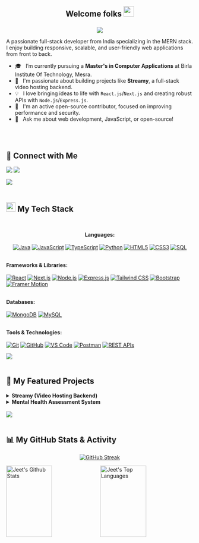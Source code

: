 <h2 align="center">
  Welcome folks
  <img src="https://media.giphy.com/media/hvRJCLFzcasrR4ia7z/giphy.gif" width="28">
</h2>
<h3 align="center">
  </ I am Jeet Singh/>
</h3>

<p align="center">
  <a href="https://github.com/jeetsingh008">
    <img src="https://readme-typing-svg.herokuapp.com/?lines=Open+Source+Contributor;MERN+Stack+Developer;Full-Stack+Web+Developer;Always+Learning+New+Things&center=true&width=450&height=50">
  </a>
</p>

A passionate full-stack developer from India specializing in the MERN stack. I enjoy building responsive, scalable, and user-friendly web applications from front to back.

- 🎓 &nbsp; I’m currently pursuing a **Master's in Computer Applications** at Birla Institute Of Technology, Mesra.
- 🔭 &nbsp; I'm passionate about building projects like **Streamy**, a full-stack video hosting backend.
- 💡 &nbsp; I love bringing ideas to life with `React.js`/`Next.js` and creating robust APIs with `Node.js`/`Express.js`.
- 🤝 &nbsp; I'm an active open-source contributor, focused on improving performance and security.
- 💬 &nbsp; Ask me about web development, JavaScript, or open-source!

<br/>
<br/>

## 🔗 Connect with Me
<p align="left">
  <a href="mailto:iamjeet46@gmail.com"><img src="https://img.shields.io/badge/Gmail-D14836?style=for-the-badge&logo=gmail&logoColor=white"></a>
  <a href="YOUR-LINKEDIN-URL"><img src="https://img.shields.io/badge/LinkedIn-0A66C2?style=for-the-badge&logo=linkedin&logoColor=white"></a>
</p>

<img src="https://user-images.githubusercontent.com/73097560/115834477-dbab4500-a447-11eb-908a-139a6edaec5c.gif"><br><br>

## <img src="https://media2.giphy.com/media/QssGEmpkyEOhBCb7e1/giphy.gif?cid=ecf05e47a0n3gi1bfqntqmob8g9aid1oyj2wr3ds3mg700bl&rid=giphy.gif" width ="25"><b> My Tech Stack</b>
<br>

<p align="center">
  <strong>Languages:</strong><br/><br/>
  <a href="#"><img alt="Java" src="https://img.shields.io/badge/Java-ED8B00?style=for-the-badge&logo=openjdk&logoColor=white"></a>
  <a href="#"><img alt="JavaScript" src="https://img.shields.io/badge/JavaScript-F7DF1E?style=for-the-badge&logo=javascript&logoColor=black"></a>
  <a href="#"><img alt="TypeScript" src="https://img.shields.io/badge/TypeScript-3178C6?style=for-the-badge&logo=typescript&logoColor=white"></a>
  <a href="#"><img alt="Python" src="https://img.shields.io/badge/Python-3776AB?style=for-the-badge&logo=python&logoColor=white"></a>
  <a href="#"><img alt="HTML5" src="https://img.shields.io/badge/HTML5-E34F26?style=for-the-badge&logo=html5&logoColor=white"></a>
  <a href="#"><img alt="CSS3" src="https://img.shields.io/badge/CSS3-1572B6?style=for-the-badge&logo=css3&logoColor=white"></a>
  <a href="#"><img alt="SQL" src="https://img.shields.io/badge/SQL-4479A1?style=for-the-badge&logo=postgresql&logoColor=white"></a>
  <br/><br/>

  <strong>Frameworks & Libraries:</strong><br/><br/>
  <a href="#"><img alt="React" src="https://img.shields.io/badge/React-61DAFB?style=for-the-badge&logo=react&logoColor=black"></a>
  <a href="#"><img alt="Next.js" src="https://img.shields.io/badge/Next.js-000000?style=for-the-badge&logo=nextdotjs&logoColor=white"></a>
  <a href="#"><img alt="Node.js" src="https://img.shields.io/badge/Node.js-339933?style=for-the-badge&logo=nodedotjs&logoColor=white"></a>
  <a href="#"><img alt="Express.js" src="https://img.shields.io/badge/Express.js-000000?style=for-the-badge&logo=express&logoColor=white"></a>
  <a href="#"><img alt="Tailwind CSS" src="https://img.shields.io/badge/Tailwind_CSS-06B6D4?style=for-the-badge&logo=tailwindcss&logoColor=white"></a>
  <a href="#"><img alt="Bootstrap" src="https://img.shields.io/badge/Bootstrap-7952B3?style=for-the-badge&logo=bootstrap&logoColor=white"></a>
  <a href="#"><img alt="Framer Motion" src="https://img.shields.io/badge/Framer_Motion-0055FF?style=for-the-badge&logo=framer&logoColor=white"></a>
  <br/><br/>

  <strong>Databases:</strong><br/><br/>
  <a href="#"><img alt="MongoDB" src="https://img.shields.io/badge/MongoDB-47A248?style=for-the-badge&logo=mongodb&logoColor=white"></a>
  <a href="#"><img alt="MySQL" src="https://img.shields.io/badge/MySQL-4479A1?style=for-the-badge&logo=mysql&logoColor=white"></a>
  <br/><br/>
  
  <strong>Tools & Technologies:</strong><br/><br/>
  <a href="#"><img alt="Git" src="https://img.shields.io/badge/Git-F05032?style=for-the-badge&logo=git&logoColor=white"></a>
  <a href="#"><img alt="GitHub" src="https://img.shields.io/badge/GitHub-181717?style=for-the-badge&logo=github&logoColor=white"></a>
  <a href="#"><img alt="VS Code" src="https://img.shields.io/badge/VS_Code-007ACC?style=for-the-badge&logo=visualstudiocode&logoColor=white"></a>
  <a href="#"><img alt="Postman" src="https://img.shields.io/badge/Postman-FF6C37?style=for-the-badge&logo=postman&logoColor=white"></a>
  <a href="#"><img alt="REST APIs" src="https://img.shields.io/badge/REST_APIs-0277BD?style=for-the-badge&logo=icloud&logoColor=white"></a>
</p>

<img src="https://user-images.githubusercontent.com/73097560/115834477-dbab4500-a447-11eb-908a-139a6edaec5c.gif"><br><br>

## 🚀 My Featured Projects

<details>
  <summary><b>Streamy (Video Hosting Backend)</b></summary>
  <br/>
  - **Description:** A robust backend for a YouTube-like platform supporting video uploads, comments, likes/dislikes, and subscriptions.
  - **Technology:** Built with `Node.js`, `Express.js`, `MongoDB`, and `Mongoose`.
  - **Features:** Implemented secure user authentication using `JWT` and `Bcrypt`, with a subscription system for content creators.
</details>

<details>
  <summary><b>Mental Health Assessment System</b></summary>
  <br/>
  - **Description:** A full-stack application that classifies mental health statements into five conditions with 91% accuracy.
  - **Technology:** Frontend built with `Next.js (TypeScript)` and `Tailwind CSS`, featuring animations with `Framer Motion`. The Python backend uses a `BERT` model.
  - **Features:** Includes a dynamic dashboard to visualize results for better user engagement.
</details>

<br/>
<img src="https://user-images.githubusercontent.com/73097560/115834477-dbab4500-a447-11eb-908a-139a6edaec5c.gif"><br><br>

## 📊 My GitHub Stats & Activity

<p align="center">
  <a href="https://github.com/jeetsingh008">
    <img src="https://github-readme-streak-stats.herokuapp.com/?user=jeetsingh008&theme=radical&border=7F3FBF&background=0D1117" alt="GitHub Streak"/>
  </a>
</p>

<a href="https://github.com/jeetsingh008"><img alt="Jeet's Github Stats" src="https://github-readme-stats.vercel.app/api?username=jeetsingh008&show_icons=true&count_private=true&theme=radical&border_color=7F3FBF&bg_color=0D1117&title_color=F85D7F&icon_color=F8D866" height="192px" width="49.5%"/></a>
<a href="https://github.com/jeetsingh008"><img alt="Jeet's Top Languages" src="https://github-readme-stats.vercel.app/api/top-langs/?username=jeetsingh008&langs_count=8&layout=compact&theme=radical&border_color=7F3FBF&bg_color=0D1117&title_color=F85D7F&icon_color=F8D866" height="192px" width="49.5%"/></a>
<br/>
